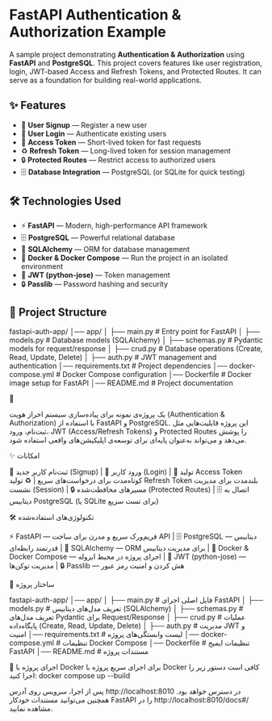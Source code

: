 # FastAPI Authentication & Authorization Example

A sample project demonstrating **Authentication & Authorization** using **FastAPI** and **PostgreSQL**. This project covers features like user registration, login, JWT-based Access and Refresh Tokens, and Protected Routes. It can serve as a foundation for building real-world applications.

## ✨ Features

- 📝 **User Signup** — Register a new user
- 🔐 **User Login** — Authenticate existing users
- 🔑 **Access Token** — Short-lived token for fast requests
- ♻️ **Refresh Token** — Long-lived token for session management
- 🔒 **Protected Routes** — Restrict access to authorized users
- 🗄 **Database Integration** — PostgreSQL (or SQLite for quick testing)

## 🛠 Technologies Used

- ⚡ **FastAPI** — Modern, high-performance API framework
- 🗄 **PostgreSQL** — Powerful relational database
- 🧩 **SQLAlchemy** — ORM for database management
- 🐳 **Docker & Docker Compose** — Run the project in an isolated environment
- 🔑 **JWT (python-jose)** — Token management
- 🔒 **Passlib** — Password hashing and security

## 📂 Project Structure
fastapi-auth-app/
│── app/
│ ├── main.py # Entry point for FastAPI
│ ├── models.py # Database models (SQLAlchemy)
│ ├── schemas.py # Pydantic models for request/response
│ ├── crud.py # Database operations (Create, Read, Update, Delete)
│ ├── auth.py # JWT management and authentication
│── requirements.txt # Project dependencies
│── docker-compose.yml # Docker Compose configuration
│── Dockerfile # Docker image setup for FastAPI
│── README.md # Project documentation



🚀

یک پروژه‌ی نمونه برای پیاده‌سازی سیستم احراز هویت (Authentication & Authorization) با استفاده از FastAPI و PostgreSQL. این پروژه قابلیت‌هایی مثل ثبت‌نام، ورود، JWT (Access/Refresh Tokens) و Protected Routes را پوشش می‌دهد و می‌تواند به‌عنوان پایه‌ای برای توسعه‌ی اپلیکیشن‌های واقعی استفاده شود.

✨ امکانات

📝 ثبت‌نام کاربر جدید (Signup) | 🔐 ورود کاربر (Login) | 🔑 تولید Access Token کوتاه‌مدت برای درخواست‌های سریع | ♻️ تولید Refresh Token بلندمدت برای مدیریت نشست (Session) | 🔒 مسیرهای محافظت‌شده (Protected Routes) | 🗄 اتصال به دیتابیس PostgreSQL (یا SQLite برای تست سریع)

🛠 تکنولوژی‌های استفاده‌شده

⚡ FastAPI — فریم‌ورک سریع و مدرن برای ساخت API | 🗄 PostgreSQL — دیتابیس قدرتمند رابطه‌ای | 🧩 SQLAlchemy — ORM برای مدیریت دیتابیس | 🐳 Docker & Docker Compose — اجرای پروژه در محیط ایزوله | 🔑 JWT (python-jose) — مدیریت توکن‌ها | 🔒 Passlib — هش کردن و امنیت رمز عبور

📂 ساختار پروژه

fastapi-auth-app/
│── app/
│ ├── main.py # فایل اصلی اجرای FastAPI
│ ├── models.py # تعریف مدل‌های دیتابیس (SQLAlchemy)
│ ├── schemas.py # تعریف مدل‌های Pydantic برای Request/Response
│ ├── crud.py # عملیات پایگاه‌داده (Create, Read, Update, Delete)
│ ├── auth.py # مدیریت JWT و امنیت
│── requirements.txt # لیست وابستگی‌های پروژه
│── docker-compose.yml # تنظیمات Docker Compose
│── Dockerfile # تنظیمات ایمیج FastAPI
│── README.md # مستندات پروژه

🚀 اجرای پروژه با Docker
برای اجرای سریع پروژه با Docker کافی است دستور زیر را اجرا کنید:
docker compose up --build

پس از اجرا، سرویس روی آدرس http://localhost:8010
در دسترس خواهد بود. همچنین می‌توانید مستندات خودکار FastAPI را 
در http://localhost:8010/docs#/
مشاهده نمایید.

